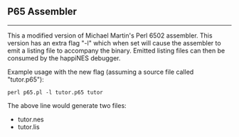 P65 Assembler
-------------
-------------

This a modified version of Michael Martin's Perl 6502 assembler.  This version has an extra flag "-l" which when set will cause the assembler to emit a listing file to accompany the binary.  Emitted listing files can then be consumed by the happiNES debugger.

Example usage with the new flag (assuming a source file called "tutor.p65"):

    perl p65.pl -l tutor.p65 tutor

The above line would generate two files:

* tutor.nes
* tutor.lis